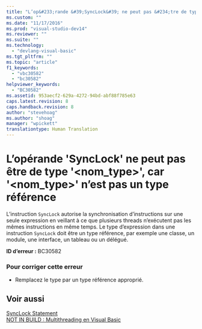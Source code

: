 ```yaml
---
title: "L’op&#233;rande &#39;SyncLock&#39; ne peut pas &#234;tre de type &#39;&lt;nom_type&gt;&#39;, car &#39;&lt;nom_type&gt;&#39; n’est pas un type r&#233;f&#233;rence | Microsoft Docs"
ms.custom: ""
ms.date: "11/17/2016"
ms.prod: "visual-studio-dev14"
ms.reviewer: ""
ms.suite: ""
ms.technology: 
  - "devlang-visual-basic"
ms.tgt_pltfrm: ""
ms.topic: "article"
f1_keywords: 
  - "vbc30582"
  - "bc30582"
helpviewer_keywords: 
  - "BC30582"
ms.assetid: 953aecf2-629a-4272-94bd-abf88f785e63
caps.latest.revision: 8
caps.handback.revision: 8
author: "stevehoag"
ms.author: "shoag"
manager: "wpickett"
translationtype: Human Translation
---
```

# L’op&#233;rande &#39;SyncLock&#39; ne peut pas &#234;tre de type &#39;&lt;nom_type&gt;&#39;, car &#39;&lt;nom_type&gt;&#39; n’est pas un type r&#233;f&#233;rence
L’instruction `SyncLock` autorise la synchronisation d’instructions sur une seule expression en veillant à ce que plusieurs threads n’exécutent pas les mêmes instructions en même temps. Le type d’expression dans une instruction `SyncLock` doit être un type référence, par exemple une classe, un module, une interface, un tableau ou un délégué.  
  
 **ID d’erreur :** BC30582  
  
### Pour corriger cette erreur  
  
-   Remplacez le type par un type référence approprié.  
  
## Voir aussi  
 [SyncLock Statement](../../visual-basic/language-reference/statements/synclock-statement.md)   
 [NOT IN BUILD : Multithreading en Visual Basic](http://msdn.microsoft.com/fr-fr/c731a50c-09c1-4468-9646-54c86b75d269)